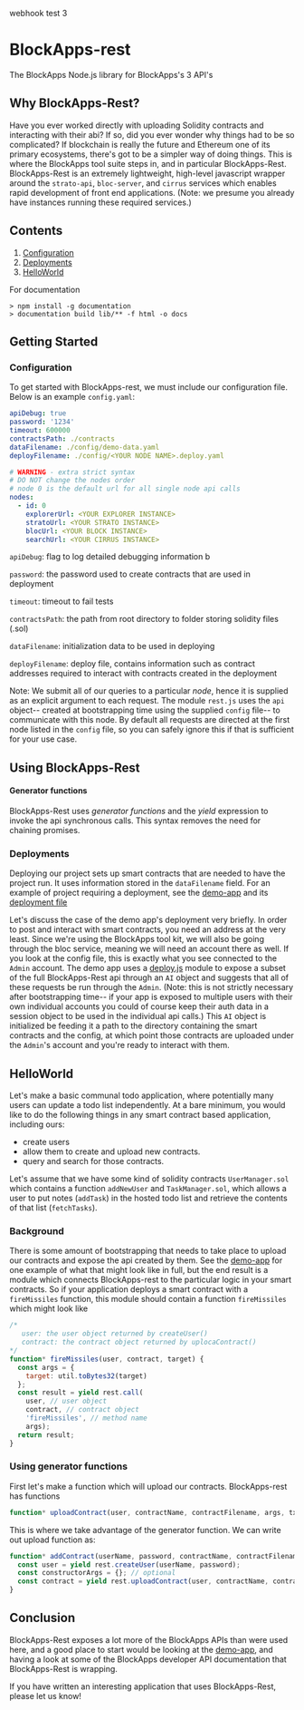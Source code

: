 webhook test 3
# BlockApps-rest
The BlockApps Node.js library for BlockApps's 3 API's

## Why BlockApps-Rest?
Have you ever worked directly with uploading Solidity contracts and interacting with their abi? If so, did you ever wonder why things had to be so complicated? If blockchain is really the future and Ethereum one of its primary ecosystems, there's got to be a simpler way of doing things. This is where the BlockApps tool suite steps in, and in particular BlockApps-Rest. BlockApps-Rest is an extremely lightweight, high-level javascript wrapper around the `strato-api`, `bloc-server`, and `cirrus` services which enables rapid development of front end applications. (Note: we presume you already have instances running these required services.)

## Contents
  1. [Configuration](#Configuration)
  2. [Deployments](#Deployments)
  3. [HelloWorld](#HelloWorld)


For documentation

```
> npm install -g documentation
> documentation build lib/** -f html -o docs
```


## Getting Started

### Configuration


To get started with BlockApps-rest, we must include our configuration file. Below is an example `config.yaml`:
``` yaml
apiDebug: true
password: '1234'
timeout: 600000
contractsPath: ./contracts
dataFilename: ./config/demo-data.yaml
deployFilename: ./config/<YOUR NODE NAME>.deploy.yaml

# WARNING - extra strict syntax
# DO NOT change the nodes order
# node 0 is the default url for all single node api calls
nodes:
  - id: 0
    explorerUrl: <YOUR EXPLORER INSTANCE>
    stratoUrl: <YOUR STRATO INSTANCE>
    blocUrl: <YOUR BLOCK INSTANCE>
    searchUrl: <YOUR CIRRUS INSTANCE>
```

`apiDebug`: flag to log detailed debugging information b

`password`: the password used to create contracts that are used in deployment

`timeout`: timeout to fail tests

`contractsPath`: the path from root directory to folder storing solidity files (.sol)

`dataFilename`: initialization data to be used in deploying

`deployFilename`: deploy file, contains information such as contract addresses required to interact with contracts created in the deployment

Note: We submit all of our queries to a particular _node_, hence it is supplied as an explicit argument to each request. The module `rest.js` uses the `api` object-- created at bootstrapping time using the supplied `config` file-- to communicate with this node. By default all requests are directed at the first node listed in the `config` file, so you can safely ignore this if that is sufficient for your use case.

## Using BlockApps-Rest

#### Generator functions
BlockApps-Rest uses *generator functions* and the *yield* expression to invoke the api synchronous calls. This syntax removes the need for chaining promises.

### Deployments

Deploying our project sets up smart contracts that are needed to have the project run. It uses information stored in the `dataFilename` field. For an example of project requiring a deployment, see the [demo-app](https://github.com/blockapps/BlockApps-rest-demo/) and its [deployment file](https://github.com/blockapps/blockapps-rest-demo/blob/master/config/tester11.deploy.yaml)

Let's discuss the case of the demo app's deployment very briefly. In order to post and interact with smart contracts, you need an address at the very least. Since we're using the BlockApps tool kit, we will also be going through the bloc service, meaning we will need an account there as well. If you look at the config file, this is exactly what you see connected to the `Admin` account. The demo app uses a [deploy.js](https://github.com/blockapps/blockapps-rest-demo/blob/master/lib/demoapp.js) module to expose a subset of the full BlockApps-Rest api through an `AI` object and suggests that all of these requests be run through the `Admin`. (Note: this is not strictly necessary after bootstrapping time-- if your app is exposed to multiple users with their own individual accounts you could of course keep their auth data in a session object to be used in the individual api calls.) This `AI` object is initialized be feeding it a path to the directory containing the smart contracts and the config, at which point those contracts are uploaded under the `Admin`'s account and you're ready to interact with them.

## HelloWorld

Let's make a basic communal todo application, where potentially many users can update a todo list independently. At a bare minimum, you would like to do the following things in any smart contract based application, including ours:

  * create users
  * allow them to create and upload new contracts.
  * query and search for those contracts.


Let's assume that we have some kind of solidity contracts `UserManager.sol` which contains a function `addNewUser` and  `TaskManager.sol`, which allows a user to put notes (`addTask`) in the hosted todo list and retrieve the contents of that list (`fetchTasks`).

### Background

There is some amount of bootstrapping that needs to take place to upload our contracts and expose the api created by them. See the [demo-app](https://github.com/blockapps/BlockApps-rest-demo/blob/master/lib/demoapp.js) for one example of what that might look like in full, but the end result is a module which connects BlockApps-rest to the particular logic in your smart contracts. So if your application deploys a smart contract with a `fireMissiles` function, this module should contain a function `fireMissiles` which might look like

```javascript
/*
   user: the user object returned by createUser()
   contract: the contract object returned by uplocaContract()
*/
function* fireMissiles(user, contract, target) {
  const args = {
    target: util.toBytes32(target)
  };
  const result = yield rest.call(
    user, // user object
    contract, // contract object
    'fireMissiles', // method name
    args);
  return result;
}
```

### Using generator functions

First let's make a function which will upload our contracts. BlockApps-rest has functions

```javascript
function* uploadContract(user, contractName, contractFilename, args, txParams, node)
```

This is where we take advantage of the generator function. We can write out upload function as:

```javascript
function* addContract(userName, password, contractName, contractFilename) {
  const user = yield rest.createUser(userName, password);
  const constructorArgs = {}; // optional
  const contract = yield rest.uploadContract(user, contractName, contractFilename, constructorArgs) {
}
```


## Conclusion
BlockApps-Rest exposes a lot more of the BlockApps APIs than were used here, and a good place to start would be looking at the [demo-app](https://github.com/blockapps/blockapps-ba), and having a look at some of the BlockApps developer API documentation that BlockApps-Rest is wrapping.

If you have written an interesting application that uses BlockApps-Rest, please let us know!
